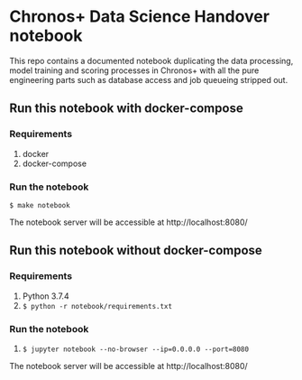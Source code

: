 # Chronos+ Data Science Handover notebook

This repo contains a documented notebook duplicating the data processing, model training and scoring processes in Chronos+ with all the pure engineering parts such as database access and job queueing stripped out.


## Run this notebook with docker-compose

### Requirements

1. docker
2. docker-compose 

### Run the notebook

`$ make notebook`

The notebook server will be accessible at http://localhost:8080/

## Run this notebook without docker-compose

### Requirements

1. Python 3.7.4
2. `$ python -r notebook/requirements.txt`

### Run the notebook

1. `$ jupyter notebook --no-browser --ip=0.0.0.0 --port=8080`

The notebook server will be accessible at http://localhost:8080/

